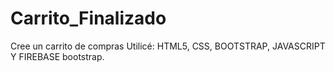 # Carrito_Finalizado
Cree un carrito de compras 
Utilicé: HTML5, CSS, BOOTSTRAP, JAVASCRIPT Y FIREBASE bootstrap.
